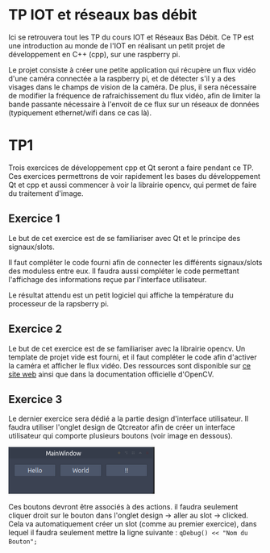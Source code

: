 # TP IOT et réseaux bas débit

Ici se retrouvera tout les TP du cours IOT et Réseaux Bas Débit. Ce TP est une introduction au monde de l'IOT en réalisant un petit projet de développement en C++ (cpp), sur une raspberry pi.

Le projet consiste à créer une petite application qui récupère un flux vidéo d'une caméra connectée a la raspberry pi, et de détecter s'il y a des visages dans le champs de vision de la caméra. De plus, il sera nécessaire de modifier la fréquence de rafraichissement du flux vidéo, afin de limiter la bande passante nécessaire à l'envoit de ce flux sur un réseaux de données (typiquement ethernet/wifi dans ce cas là).

# TP1

Trois exercices de développement cpp et Qt seront a faire pendant ce TP. Ces exercices permettrons de voir rapidement les bases du développement Qt et cpp et aussi commencer à voir la librairie opencv, qui permet de faire du traitement d'image.

## Exercice 1

Le but de cet exercice est de se familiariser avec Qt et le principe des signaux/slots.

Il faut complêter le code fourni afin de connecter les différents signaux/slots des moduless entre eux. Il faudra aussi compléter le code permettant l'affichage des informations reçue par l'interface utilisateur.

Le résultat attendu est un petit logiciel qui affiche la température du processeur de la rapsberry pi.

## Exercice 2

Le but de cet exercice est de se familiariser avec la librairie opencv. Un template de projet vide est fourni, et il faut compléter le code afin d'activer la caméra et afficher le flux vidéo. Des ressources sont disponible sur [ce site web](https://www.opencv-srf.com/2017/12/play-video-from-file-or-camera.html) ainsi que dans la documentation officielle d'OpenCV.

## Exercice 3

Le dernier exercice sera dédié a la partie design d'interface utilisateur. Il faudra utiliser l'onglet design de Qtcreator afin de créer un interface utilisateur qui comporte plusieurs boutons (voir image en dessous). 

![image](./TP_01_ex3.png)

Ces boutons devront être associés à des actions. il faudra seulement cliquer droit sur le bouton dans l'onglet design -> aller au slot -> clicked. Cela va automatiquement créer un slot (comme au premier exercice), dans lequel il faudra seulement mettre la ligne suivante :
`qDebug() << "Nom du Bouton";`

